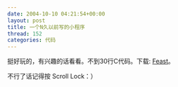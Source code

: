 ```yaml
---
date: 2004-10-10 04:21:54+00:00
layout: post
title: 一个N久以前写的小程序
thread: 152
categories: 代码
---
```


挺好玩的，有兴趣的话看看。不到30行C代码。下载: [Feast](/assets/1097324370.rar)。

  


不行了话记得按 Scroll Lock：）

  

